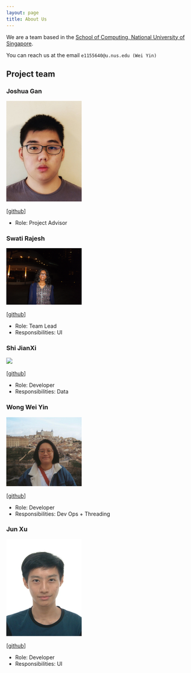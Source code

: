 ```yaml
---
layout: page
title: About Us
---
```


We are a team based in the [School of Computing, National University of Singapore](https://www.comp.nus.edu.sg).

You can reach us at the email `e1155640@u.nus.edu (Wei Yin)`

## Project team

### Joshua Gan

<img src="images/dragonesejosh.png" width="200px">

[[github](https://github.com/dragonesejosh)]

* Role: Project Advisor

### Swati Rajesh

<img src="images/swatirajesh277.png" width="200px">

[[github](http://github.com/swatirajesh277)]

* Role: Team Lead
* Responsibilities: UI

### Shi JianXi

<img src="images/shijianxi.png" width="200px">

[[github](http://github.com/shijianxi)]

* Role: Developer
* Responsibilities: Data

### Wong Wei Yin

<img src="images/weiwong834.png" width="200px">

[[github](http://github.com/weiwong834)]

* Role: Developer
* Responsibilities: Dev Ops + Threading

### Jun Xu

<img src="images/gekjunxu.png" width="200px">

[[github](http://github.com/gekjunxu)]

* Role: Developer
* Responsibilities: UI
